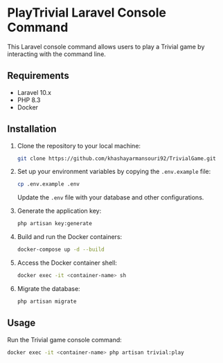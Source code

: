 # PlayTrivial Laravel Console Command

This Laravel console command allows users to play a Trivial game by interacting with the command line.

## Requirements

- Laravel 10.x
- PHP 8.3
- Docker

## Installation

1. Clone the repository to your local machine:

    ```bash
    git clone https://github.com/khashayarmansouri92/TrivialGame.git
    ```

2. Set up your environment variables by copying the `.env.example` file:

    ```bash
    cp .env.example .env
    ```

   Update the `.env` file with your database and other configurations.

3. Generate the application key:

    ```bash
    php artisan key:generate
    ```

4. Build and run the Docker containers:

    ```bash
    docker-compose up -d --build
    ```

5. Access the Docker container shell:

    ```bash
    docker exec -it <container-name> sh
    ```

6. Migrate the database:

    ```bash
    php artisan migrate
    ```

## Usage

Run the Trivial game console command:

```bash
docker exec -it <container-name> php artisan trivial:play
